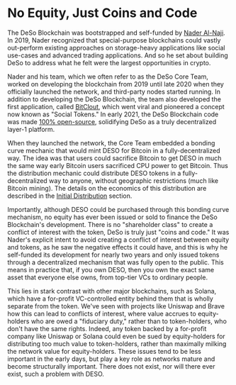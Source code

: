 # No Equity, Just Coins and Code

The DeSo Blockchain was bootstrapped and self-funded by [Nader Al-Naji](https://www.linkedin.com/in/nader-al-naji-86b14a3a/). In 2019, Nader recognized that special-purpose blockchains could vastly out-perform existing approaches on storage-heavy applications like social use-cases and advanced trading applications. And so he set about building DeSo to address what he felt were the largest opportunities in crypto.

Nader and his team, which we often refer to as the DeSo Core Team, worked on developing the blockchain from 2019 until late 2020 when they officially launched the network, and third-party nodes started running. In addition to developing the DeSo Blockchain, the team also developed the first application, called [BitClout](https://docs.bitclout.com/), which went viral and pioneered a concept now known as "Social Tokens." In early 2021, the DeSo Blockchain code was made [100% open-source](http://github.com/deso-protocol/core), solidifying DeSo as a truly decentralized layer-1 platform.

When they launched the network, the Core Team embedded a bonding curve mechanic that would mint DESO for Bitcoin in a fully-decentralized way. The idea was that users could sacrifice Bitcoin to get DESO in much the same way early Bitcoin users sacrificed CPU power to get Bitcoin. Thus the distribution mechanic could distribute DESO tokens in a fully-decentralized way to anyone, without geographic restrictions (much like Bitcoin mining). The details on the economics of this distribution are described in the [Initial Distribution](initial-deso-distribution.md) section.

Importantly, although DESO could be purchased through this bonding curve mechanism, no equity has ever been issued or sold to finance the DeSo Blockchain's development. There is no "shareholder class" to create a conflict of interest with the token, DeSo is truly just "coins and code." It was Nader's explicit intent to avoid creating a conflict of interest between equity and tokens, as he saw the negative effects it could have, and this is why he self-funded its development for nearly two years and only issued tokens through a decentralized mechanism that was fully open to the public. This means in practice that, if you own DESO, then you own the exact same asset that everyone else owns, from top-tier VCs to ordinary people.

This lies in stark contrast with other major blockchains, such as Solana, which have a for-profit VC-controlled entity behind them that is wholly separate from the token. We've seen with projects like Uniswap and Brave how this can lead to conflicts of interest, where value accrues to equity-holders who are owed a "fiduciary duty," rather than to token-holders, who don't have the same rights. Indeed, any token backed by a for-profit company like Uniswap or Solana could even be sued by equity-holders for distributing too much value to token-holders, rather than maximally milking the network value for equity-holders. These issues tend to be less important in the early days, but play a key role as networks mature and become structurally important. There does not exist, nor will there ever exist, such a problem with DESO.
